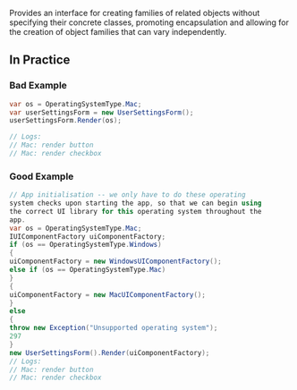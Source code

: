 Provides an interface for creating families of related objects without specifying their concrete classes, promoting encapsulation and allowing for the creation of object families that can vary independently.

## In Practice

### Bad Example

```cs
var os = OperatingSystemType.Mac;
var userSettingsForm = new UserSettingsForm();
userSettingsForm.Render(os);

// Logs:
// Mac: render button
// Mac: render checkbox
```

### Good Example

```cs
// App initialisation -- we only have to do these operating
system checks upon starting the app, so that we can begin using
the correct UI library for this operating system throughout the
app.
var os = OperatingSystemType.Mac;
IUIComponentFactory uiComponentFactory;
if (os == OperatingSystemType.Windows)
{
uiComponentFactory = new WindowsUIComponentFactory();
else if (os == OperatingSystemType.Mac)
}
{
uiComponentFactory = new MacUIComponentFactory();
}
else
{
throw new Exception("Unsupported operating system");
297
}
new UserSettingsForm().Render(uiComponentFactory);
// Logs:
// Mac: render button
// Mac: render checkbox
```
